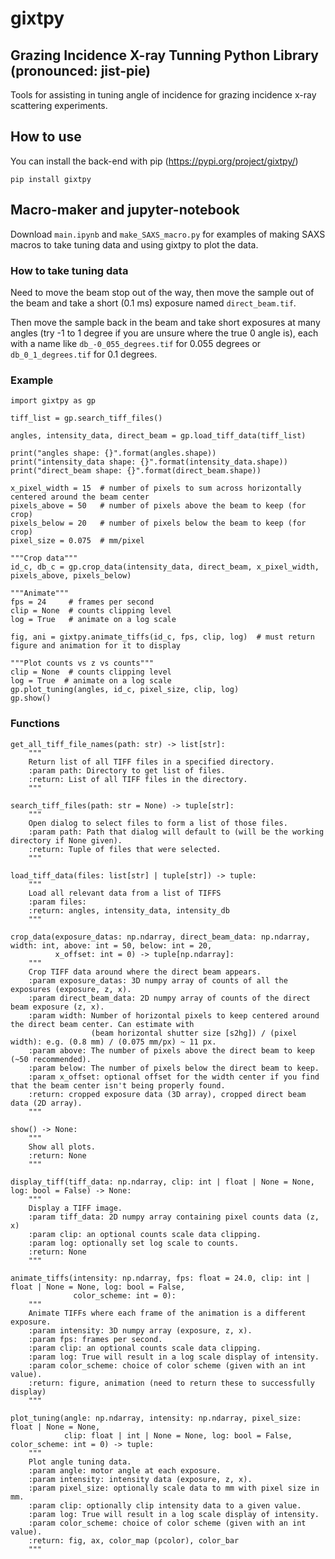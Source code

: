 # gixtpy
## Grazing Incidence X-ray Tunning Python Library (pronounced: jist-pie)

Tools for assisting in tuning angle of incidence for grazing incidence x-ray scattering experiments.

## How to use

You can install the back-end with pip (https://pypi.org/project/gixtpy/)
```
pip install gixtpy
```

## Macro-maker and jupyter-notebook
Download `main.ipynb` and `make_SAXS_macro.py` for examples of making SAXS macros to take tuning data and using gixtpy to plot the data.

### How to take tuning data
Need to move the beam stop out of the way, then move the sample out of the beam and take a short (0.1 ms) exposure named `direct_beam.tif`.

Then move the sample back in the beam and take short exposures at many angles (try -1 to 1 degree if you are unsure where the true 0 angle is), each with a name like `db_-0_055_degrees.tif` for 0.055 degrees or `db_0_1_degrees.tif` for 0.1 degrees.



### Example
```
import gixtpy as gp

tiff_list = gp.search_tiff_files()

angles, intensity_data, direct_beam = gp.load_tiff_data(tiff_list)

print("angles shape: {}".format(angles.shape))
print("intensity_data shape: {}".format(intensity_data.shape))
print("direct_beam shape: {}".format(direct_beam.shape))

x_pixel_width = 15  # number of pixels to sum across horizontally centered around the beam center
pixels_above = 50   # number of pixels above the beam to keep (for crop)
pixels_below = 20   # number of pixels below the beam to keep (for crop)
pixel_size = 0.075  # mm/pixel

"""Crop data"""
id_c, db_c = gp.crop_data(intensity_data, direct_beam, x_pixel_width, pixels_above, pixels_below)

"""Animate"""
fps = 24     # frames per second
clip = None  # counts clipping level
log = True   # animate on a log scale

fig, ani = gixtpy.animate_tiffs(id_c, fps, clip, log)  # must return figure and animation for it to display

"""Plot counts vs z vs counts"""
clip = None  # counts clipping level
log = True  # animate on a log scale
gp.plot_tuning(angles, id_c, pixel_size, clip, log)
gp.show()
```

### Functions

```
get_all_tiff_file_names(path: str) -> list[str]:
    """
    Return list of all TIFF files in a specified directory.
    :param path: Directory to get list of files.
    :return: List of all TIFF files in the directory.
    """
```

```
search_tiff_files(path: str = None) -> tuple[str]:
    """
    Open dialog to select files to form a list of those files.
    :param path: Path that dialog will default to (will be the working directory if None given).
    :return: Tuple of files that were selected.
    """
```

```
load_tiff_data(files: list[str] | tuple[str]) -> tuple:
    """
    Load all relevant data from a list of TIFFS
    :param files:
    :return: angles, intensity_data, intensity_db
    """
```

```
crop_data(exposure_datas: np.ndarray, direct_beam_data: np.ndarray, width: int, above: int = 50, below: int = 20,
          x_offset: int = 0) -> tuple[np.ndarray]:
    """
    Crop TIFF data around where the direct beam appears.
    :param exposure_datas: 3D numpy array of counts of all the exposures (exposure, z, x).
    :param direct_beam_data: 2D numpy array of counts of the direct beam exposure (z, x).
    :param width: Number of horizontal pixels to keep centered around the direct beam center. Can estimate with
                  (beam horizontal shutter size [s2hg]) / (pixel width): e.g. (0.8 mm) / (0.075 mm/px) ~ 11 px.
    :param above: The number of pixels above the direct beam to keep (~50 recommended).
    :param below: The number of pixels below the direct beam to keep.
    :param x_offset: optional offset for the width center if you find that the beam center isn't being properly found.
    :return: cropped exposure data (3D array), cropped direct beam data (2D array).
    """
```

```
show() -> None:
    """
    Show all plots.
    :return: None
    """
```

```
display_tiff(tiff_data: np.ndarray, clip: int | float | None = None, log: bool = False) -> None:
    """
    Display a TIFF image.
    :param tiff_data: 2D numpy array containing pixel counts data (z, x)
    :param clip: an optional counts scale data clipping.
    :param log: optionally set log scale to counts.
    :return: None
    """
```

```
animate_tiffs(intensity: np.ndarray, fps: float = 24.0, clip: int | float | None = None, log: bool = False,
              color_scheme: int = 0):
    """
    Animate TIFFs where each frame of the animation is a different exposure.
    :param intensity: 3D numpy array (exposure, z, x).
    :param fps: frames per second.
    :param clip: an optional counts scale data clipping.
    :param log: True will result in a log scale display of intensity.
    :param color_scheme: choice of color scheme (given with an int value).
    :return: figure, animation (need to return these to successfully display)
    """
```

```
plot_tuning(angle: np.ndarray, intensity: np.ndarray, pixel_size: float | None = None,
            clip: float | int | None = None, log: bool = False, color_scheme: int = 0) -> tuple:
    """
    Plot angle tuning data.
    :param angle: motor angle at each exposure.
    :param intensity: intensity data (exposure, z, x).
    :param pixel_size: optionally scale data to mm with pixel size in mm.
    :param clip: optionally clip intensity data to a given value.
    :param log: True will result in a log scale display of intensity.
    :param color_scheme: choice of color scheme (given with an int value).
    :return: fig, ax, color_map (pcolor), color_bar
    """
```
